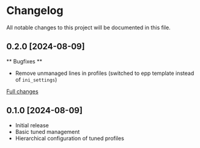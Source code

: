 # Changelog

All notable changes to this project will be documented in this file.

## 0.2.0 [2024-08-09]

** Bugfixes **

  - Remove unmanaged lines in profiles (switched to epp template instead of `ini_settings`)

[Full changes](https://github.com/deric/puppet-tuned/compare/v0.1.0...v0.2.0)

## 0.1.0 [2024-08-09]

  - Initial release
  - Basic tuned management
  - Hierarchical configuration of tuned profiles
